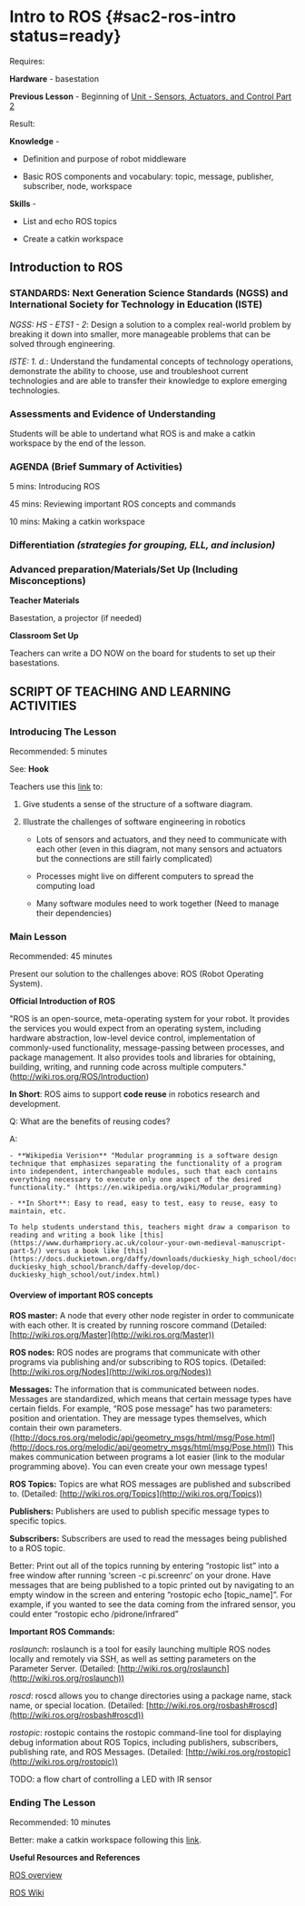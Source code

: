 # Intro to ROS {#sac2-ros-intro status=ready}

<div class='requirements' markdown='1'>

Requires: 

**Hardware** - basestation 

**Previous Lesson** - Beginning of [Unit - Sensors, Actuators, and Control Part 2](https://docs.duckietown.org/daffy/downloads/duckiesky_high_school/docs-duckiesky_high_school/branch/daffy-develop/doc-duckiesky_high_school/out/sac2.html)


Result: 

**Knowledge** - 

- Definition and purpose of robot middleware

- Basic ROS components and vocabulary: topic, message, publisher, subscriber, node, workspace


**Skills** -

- List and echo ROS topics

- Create a catkin workspace

</div>

## Introduction to ROS 


### STANDARDS: Next Generation Science Standards (NGSS) and International Society for Technology in Education (ISTE)

_NGSS: HS - ETS1 - 2_: Design a solution to a complex real-world problem by breaking it down into smaller, more manageable problems that can be solved through engineering.

_ISTE: 1. d._: Understand the fundamental concepts of technology
operations, demonstrate the ability to choose, use and troubleshoot current technologies and are able to transfer their knowledge to explore emerging technologies.


### Assessments and Evidence of Understanding

Students will be able to undertand what ROS is and make a catkin workspace by the end of the lesson. 


### AGENDA (Brief Summary of Activities)

5 mins: Introducing ROS 

45 mins: Reviewing important ROS concepts and commands 

10 mins: Making a catkin workspace 

### Differentiation _(strategies for grouping, ELL, and inclusion)_


### Advanced preparation/Materials/Set Up (Including Misconceptions)

**Teacher Materials**

Basestation, a projector (if needed)

**Classroom Set Up**

Teachers can write a DO NOW on the board for students to set up their basestations.

## SCRIPT OF TEACHING AND LEARNING ACTIVITIES


### Introducing The Lesson

Recommended: 5 minutes

See: **Hook**

Teachers use this [link](https://docs.duckietown.org/daffy/opmanual_sky/out/software_architecture_intro.html) to:

1. Give students a sense of the structure of a software diagram. 

2. Illustrate the challenges of software engineering in robotics 

    - Lots of sensors and actuators, and they need to communicate with each other (even in this diagram, not many sensors and actuators but the connections are still fairly complicated)
    
    - Processes might live on different computers to spread the computing load
    
    - Many software modules need to work together (Need to manage their dependencies)


### Main Lesson

Recommended: 45 minutes

Present our solution to the challenges above: ROS (Robot Operating System).

**Official Introduction of ROS**

"ROS is an open-source, meta-operating system for your robot. It provides the services you would expect from an operating system, including hardware abstraction, low-level device control, implementation of commonly-used functionality, message-passing between processes, and package management. It also provides tools and libraries for obtaining, building, writing, and running code across multiple computers." (http://wiki.ros.org/ROS/Introduction)

**In Short**: ROS aims to support **code reuse** in robotics research and development.

Q: What are the benefits of reusing codes?

A:

    - **Wikipedia Verision** "Modular programming is a software design technique that emphasizes separating the functionality of a program into independent, interchangeable modules, such that each contains everything necessary to execute only one aspect of the desired functionality." (https://en.wikipedia.org/wiki/Modular_programming)
 
    - **In Short**: Easy to read, easy to test, easy to reuse, easy to maintain, etc.

    To help students understand this, teachers might draw a comparison to reading and writing a book like [this](https://www.durhampriory.ac.uk/colour-your-own-medieval-manuscript-part-5/) versus a book like [this](https://docs.duckietown.org/daffy/downloads/duckiesky_high_school/docs-duckiesky_high_school/branch/daffy-develop/doc-duckiesky_high_school/out/index.html)

#### **Overview of important ROS concepts** 

**ROS master:** A node that every other node register in order to communicate with each other. It is created by running roscore command (Detailed: [http://wiki.ros.org/Master](http://wiki.ros.org/Master))

**ROS nodes:** ROS nodes are programs that communicate with other programs via publishing and/or subscribing to ROS topics. (Detailed: [http://wiki.ros.org/Nodes](http://wiki.ros.org/Nodes))

**Messages:** The information that is communicated between nodes. Messages are standardized, which means that certain message types have certain fields. For example, “ROS pose message” has two parameters: position and orientation. They are message types themselves, which contain their own parameters. ([http://docs.ros.org/melodic/api/geometry_msgs/html/msg/Pose.html](http://docs.ros.org/melodic/api/geometry_msgs/html/msg/Pose.html)) This makes communication between programs a lot easier (link to the modular programming above). You can even create your own message types!

**ROS Topics:** Topics are what ROS messages are published and subscribed to. (Detailed: [http://wiki.ros.org/Topics](http://wiki.ros.org/Topics))

**Publishers:** Publishers are used to publish specific message types to specific topics.

**Subscribers:** Subscribers are used to read the messages being published to a ROS topic.

Better: Print out all of the topics running by entering “rostopic list” into a free window after running ‘screen -c pi.screenrc’ on your drone. Have messages that are being published to a topic printed out by navigating to an empty window in the screen and entering “rostopic echo [topic_name]”. For example, if you wanted to see the data coming from the infrared sensor, you could enter “rostopic echo /pidrone/infrared”

<div class='requirements' markdown='1'>

**Important ROS Commands:**

_roslaunch_: roslaunch is a tool for easily launching multiple ROS nodes locally and remotely via SSH, as well as setting parameters on the Parameter Server. (Detailed: [http://wiki.ros.org/roslaunch](http://wiki.ros.org/roslaunch))

_roscd_: roscd allows you to change directories using a package name, stack name, or special location. (Detailed: [http://wiki.ros.org/rosbash#roscd](http://wiki.ros.org/rosbash#roscd))

_rostopic_: rostopic contains the rostopic command-line tool for displaying debug information about ROS Topics, including publishers, subscribers, publishing rate, and ROS Messages. (Detailed: [http://wiki.ros.org/rostopic](http://wiki.ros.org/rostopic))

</div>


TODO: a flow chart of controlling a LED with IR sensor 


### Ending The Lesson

Recommended: 10 minutes

Better: make a catkin workspace following this [link](http://wiki.ros.org/ROS/Tutorials/InstallingandConfiguringROSEnvironment).


**Useful Resources and References**

[ROS overview](https://docs.duckietown.org/daffy/opmanual_sky/out/software_architecture_assignment.html)

[ROS Wiki](http://wiki.ros.org)
